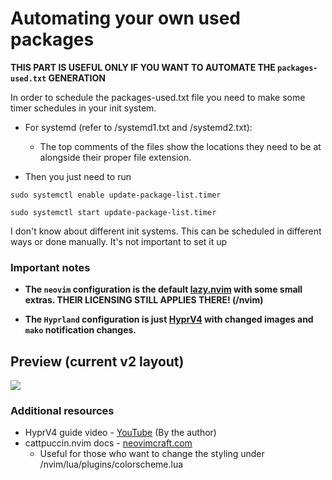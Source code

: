 # Automating your own used packages

**THIS PART IS USEFUL ONLY IF YOU WANT TO AUTOMATE THE `packages-used.txt` GENERATION**

In order to schedule the packages-used.txt file you need to make some timer schedules in your init system.

- For systemd (refer to /systemd1.txt and /systemd2.txt):
  - The top comments of the files show the locations they need to be at alongside their proper file extension.

- Then you just need to run

`sudo systemctl enable update-package-list.timer`

`sudo systemctl start update-package-list.timer`

I don't know about different init systems. This can be scheduled in different ways or done manually. It's not important to set it up 

### Important notes

- **The `neovim` configuration is the default [lazy.nvim](https://github.com/LazyVim/LazyVim) with some small extras. THEIR LICENSING STILL APPLIES THERE! (/nvim)**

- **The `Hyprland` configuration is just [HyprV4](https://github.com/soldoestech/hyprv4) with changed images and `mako` notification changes.**

## Preview (current v2 layout)

<img src="https://cdn.discordapp.com/attachments/1204166452450431067/1204699086633041931/vibNCTb.png?ex=65d5ae74&is=65c33974&hm=64a6cd42e57da5d785baa2371edec985f27e93e9081dc53a8d4633bc6bd69118&"></img>


### Additional resources
- HyprV4 guide video - [YouTube](https://youtu.be/whAi_y_LfEE?si=VjWGe4B-OIfhH2xu) (By the author)
- cattpuccin.nvim docs - [neovimcraft.com](https://neovimcraft.com/plugin/catppuccin/nvim/index.html)
  - Useful for those who want to change the styling under /nvim/lua/plugins/colorscheme.lua
